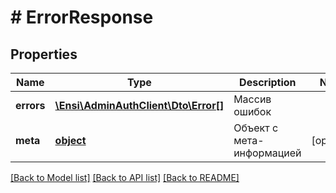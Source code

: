 # # ErrorResponse

## Properties

Name | Type | Description | Notes
------------ | ------------- | ------------- | -------------
**errors** | [**\Ensi\AdminAuthClient\Dto\Error[]**](Error.md) | Массив ошибок | 
**meta** | [**object**](.md) | Объект с мета-информацией | [optional] 

[[Back to Model list]](../../README.md#documentation-for-models) [[Back to API list]](../../README.md#documentation-for-api-endpoints) [[Back to README]](../../README.md)


